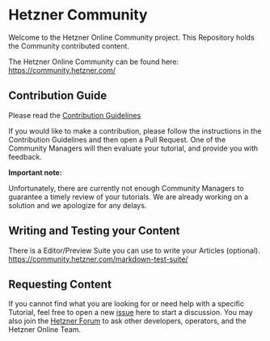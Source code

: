
# Hetzner Community

Welcome to the Hetzner Online Community project. This Repository holds the Community contributed content.

The Hetzner Online Community can be found here: https://community.hetzner.com/


## Contribution Guide 

Please read the [Contribution Guidelines](./contributing.md)

If you would like to make a contribution, please follow the instructions in the Contribution Guidelines and then open a Pull Request. One of the Community Managers will then evaluate your tutorial, and provide you with feedback.

**Important note:**

Unfortunately, there are currently not enough Community Managers to guarantee a timely review of your tutorials. We are already working on a solution and we apologize for any delays.

## Writing and Testing your Content 

There is a Editor/Preview Suite you can use to write your Articles (optional).
https://community.hetzner.com/markdown-test-suite/

## Requesting Content

If you cannot find what you are looking for or need help with a specific Tutorial, feel free to open a new [issue](https://github.com/hetzneronline/community-content/issues) here to start a discussion. You may also join the [Hetzner Forum](https://forum.hetzner.com) to ask other developers, operators, and the Hetzner Online Team. 
